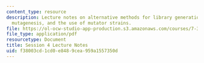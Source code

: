 ```yaml
---
content_type: resource
description: Lecture notes on alternative methods for library generation, chemical
  mutagenesis, and the use of mutator strains.
file: https://ol-ocw-studio-app-production.s3.amazonaws.com/courses/7-344-directed-evolution-engineering-biocatalysts-spring-2008/f38003cd1cd0e8489cea959a1557350d_ses4_ln.pdf
file_type: application/pdf
resourcetype: Document
title: Session 4 Lecture Notes
uid: f38003cd-1cd0-e848-9cea-959a1557350d
---
```

